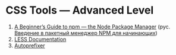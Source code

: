 # CSS Tools — Advanced Level

1. [A Beginner’s Guide to npm — the Node Package Manager](http://www.sitepoint.com/beginners-guide-node-package-manager/) (рус. [Введение в пакетный менеджер NPM для начинающих](http://prgssr.ru/development/vvedenie-v-paketnyj-menedzher-npm-dlya-nachinayushih.html))
2. [LESS Documentation](http://lesscss.org/features/)
2. [Autoprefixer](https://github.com/postcss/autoprefixer)